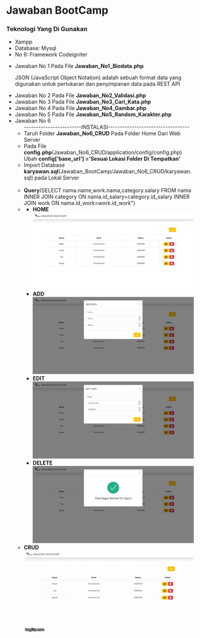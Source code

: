 <h1>Jawaban BootCamp </h1>
<h3>Teknologi Yang Di Gunakan</h3>
<ul>
  <li>Xampp</li>
  <li>Database: Mysql</li>
  <li>No 6: Framework Codeigniter</li>
</ul>
<ul>
  <li>Jawaban No 1 Pada File <b>Jawaban_No1_Biodata.php</b><br>
  <p>JSON (JavaScript Object Notation) adalah sebuah format data yang digunakan untuk pertukaran dan penyimpanan data pada REST API</p>
  </li>
  <li>Jawaban No 2 Pada File <b>Jawaban_No2_Validasi.php</b></li>
  <li>Jawaban No 3 Pada File <b>Jawaban_No3_Cari_Kata.php</b> </li>
  <li>Jawaban No 4 Pada File <b>Jawaban_No4_Gambar.php</b> </li>
  <li>Jawaban No 5 Pada File <b>Jawaban_No5_Random_Karakter.php</b> </li>
  <li>Jawaban No 6  
    <ul>------------------------INSTALASI----------------------------------
      <br>
      <li>Taruh Folder <b>Jawaban_No6_CRUD</b> Pada Folder Home Dari Web Server</li>
      <li>Pada File <b>config.php</b>(Jawaban_No6_CRUD/application/config/config.php) Ubah <b>config['base_url'] ='Sesuai Lokasi Folder Di Tempatkan'</b></li>
       <li>Import Database <b>karyawan.sql</b>(Jawaban_BootCamp/Jawaban_No6_CRUD/karyawan.sql) pada Lokal Server</li>
    </ul>
    <br>
    <ul type="A">
      <li></b><b>Query</b>(SELECT nama.name,work.nama,category.salary FROM nama INNER JOIN category ON  nama.id_salary=category.id_salary INNER JOIN work ON nama.id_work=work.id_work")
      </li>
      <li>
        <ul>
        <li><b>HOME</b><img src="https://raw.githubusercontent.com/nhasoenhasan/Jawaban_BootCamp/master/Screenshot/Home.png"></li>
        <li><b>ADD</b><img src="https://raw.githubusercontent.com/nhasoenhasan/Jawaban_BootCamp/master/Screenshot/ADD.png"></li>
        <li><b>EDIT</b><img src="https://raw.githubusercontent.com/nhasoenhasan/Jawaban_BootCamp/master/Screenshot/EDIT.png"></li>
        <li><b>DELETE</b><img src="https://raw.githubusercontent.com/nhasoenhasan/Jawaban_BootCamp/master/Screenshot/DELETE.png"></li>
        </ul>
      </li>
      <li><b>CRUD</b><br>
        <img src="https://raw.githubusercontent.com/nhasoenhasan/Jawaban_BootCamp/master/Screenshot/CRUD.gif">
      </li>
    </ul> 
  </li>
  
  
<ul>

